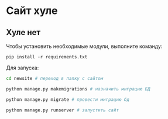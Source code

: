 <h1>Сайт хуле</h1>

<h2>Хуле нет</h2>

Чтобы установить необходимые модули, выполните команду:
```pyhton
pip install -r requirements.txt
```

Для запуска:
```bash
cd newsite # переход в папку с сайтом

python manage.py makemigrations # назначить миграцию БД

python manage.py migrate # провести миграцию бд

python manage.py runserver # запустить сайт
```
